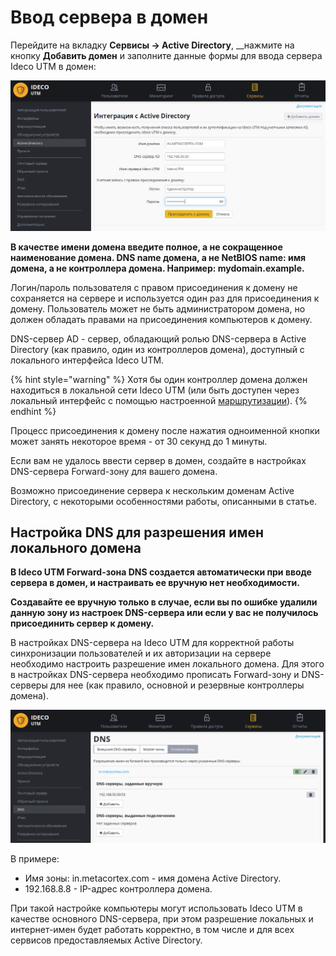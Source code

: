 # Ввод сервера в домен

Перейдите на вкладку **Сервисы -&gt; Active Directory**, __нажмите на кнопку **Добавить домен** и заполните данные формы для ввода сервера Ideco UTM в домен:

![](../../.gitbook/assets/11436087.png)

**В качестве имени домена введите полное, а не сокращенное наименование домена. DNS name домена, а не NetBIOS name: имя домена, а не контроллера домена. Например: mydomain.example.**

Логин/пароль пользователя с правом присоединения к домену не сохраняется на сервере и используется один раз для присоединения к домену. Пользователь может не быть администратором домена, но должен обладать правами на присоединения компьютеров к домену.

DNS-сервер AD - сервер, обладающий ролью DNS-сервера в Active Directory \(как правило, один из контроллеров домена\), доступный с локального интерфейса Ideco UTM.

{% hint style="warning" %}
Хотя бы один контроллер домена должен находиться в локальной сети Ideco UTM \(или быть доступен через локальный интерфейс с помощью настроенной [маршрутизации](../../services/routing.md)\).
{% endhint %}

Процесс присоединения к домену после нажатия одноименной кнопки может занять некоторое время - от 30 секунд до 1 минуты.

Если вам не удалось ввести сервер в домен, создайте в настройках DNS-сервера Forward-зону для вашего домена.

Возможно присоединение сервера к нескольким доменам Active Directory, с некоторыми особенностями работы, описанными в статье.

## Настройка DNS для разрешения имен локального домена

**В Ideco UTM Forward-зона DNS создается автоматически при вводе сервера в домен, и настраивать ее вручную нет необходимости.**

**Создавайте ее вручную только в случае, если вы по ошибке удалили данную зону из настроек DNS-сервера или если у вас не получилось присоединить сервер к домену.**

В настройках DNS-сервера на Ideco UTM для корректной работы синхронизации пользователей и их авторизации на сервере необходимо настроить разрешение имен локального домена. Для этого в настройках DNS-сервера необходимо прописать Forward-зону и DNS-серверы для нее \(как правило, основной и резервные контроллеры домена\).

![](../../.gitbook/assets/11436090.png)

В примере:

* Имя зоны: in.metacortex.com - имя домена Active Directory.
* 192.168.8.8 - IP-адрес контроллера домена.

При такой настройке компьютеры могут использовать Ideco UTM в качестве основного DNS-сервера, при этом разрешение локальных и интернет-имен будет работать корректно, в том числе и для всех сервисов предоставляемых Active Directory.

